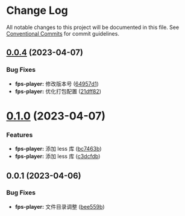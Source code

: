 # Change Log

All notable changes to this project will be documented in this file.
See [Conventional Commits](https://conventionalcommits.org) for commit guidelines.

## [0.0.4](https://gitee.com/ningdongyiliao/neuton-toolkit/compare/@neuton/fps-player@0.1.0...@neuton/fps-player@0.0.4) (2023-04-07)

### Bug Fixes

- **fps-player:** 修改版本号 ([64957d1](https://gitee.com/ningdongyiliao/neuton-toolkit/commits/64957d1e564271e06ad930f9f8b7241c766661f4))
- **fps-player:** 优化打包配置 ([21dff82](https://gitee.com/ningdongyiliao/neuton-toolkit/commits/21dff8283c200037948f0f235806228998c1e92d))

# [0.1.0](https://gitee.com/ningdongyiliao/neuton-toolkit/compare/@neuton/fps-player@0.0.1...@neuton/fps-player@0.1.0) (2023-04-07)

### Features

- **fps-player:** 添加 less 库 ([bc7463b](https://gitee.com/ningdongyiliao/neuton-toolkit/commits/bc7463b27295422dd62be1accf6452aacde9d611))
- **fps-player:** 添加 less 库 ([c3dcfdb](https://gitee.com/ningdongyiliao/neuton-toolkit/commits/c3dcfdb5c1958a00286e8bdaf80a2c0c922a28b4))

## 0.0.1 (2023-04-06)

### Bug Fixes

- **fps-player:** 文件目录调整 ([bee559b](https://gitee.com/ningdongyiliao/neuton-toolkit/commits/bee559b696b2223f6c02eaf11782ae1ae1b4a087))
